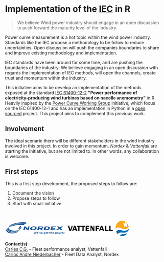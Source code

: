 # Implementation of the [IEC](https://en.wikipedia.org/wiki/IEC_61400) in R

> We believe Wind power industry should engage in an open discussion to push forward the maturity level of the industry. 

Power curve measurement is a hot topic within the wind power industry. Standards like the IEC propose a methodology to be follow to reduce uncertainties. Open discussion will push the companies boundaries to share and improve existing methodology and implementation. 

IEC standards have been around for some time, and are pushing the boundaries of the industry. We believe engaging in an open discussion with regards the implementation of IEC methods, will open the channels, create trust and momentum within the industry. 


This initiative aims to be develop an implementation of the methods exposed at the standard [IEC 61400-12-2](https://webstore.iec.ch/publication/5430) **"Power performance of electricity-producing wind turbines based on nacelle anemometry"** in R.   
Heavily inspired by the [Power Curve Working Group](http://www.pcwg.org) initiative, which focus on the IEC 61400-12-1 and has an implementation in Python in a [open sourced](https://github.com/peterdougstuart/PCWG) project. This project aims to complement this previous work.  

## Involvement
The ideal scenario there will be different stakeholders in the wind industry involved in this project. In order to gain momentum, *Nordex* & *Vattenfall* are starting the initiative, but are not limited to. In other words, any collaboration is welcome.  

## First steps
This is a first step development, the proposed steps to follow are:  
1. Document the vision   
2. Propose steps to follow  
3. Start with small initiative  
  
<br><br>
<img src="./img/Nordex_logo.png" width="200" height="50" />
<img src="./img/Vattenfall_logo.png" width="200" height="50" />


**Contact(s)**:  
[Carles C.G.](mailto:carles.campos@vattenfall.com) - Fleet performance analyst, Vattenfall  
[Carlos Andre Niederbacher](mailto:CNiederbacher@nordex-online.com) - Fleet Data Analyst, Nordex

